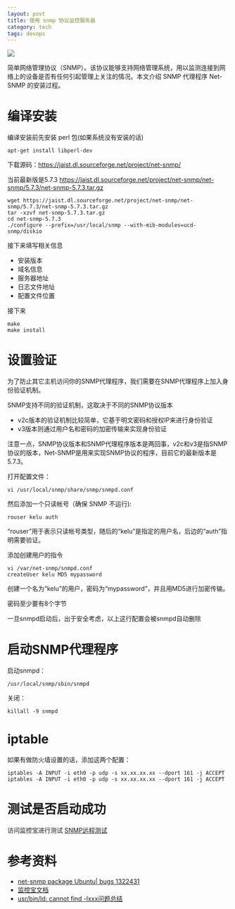 ```yaml
---
layout: post
title: 使用 snmp 协议监控服务器
category: tech
tags: devops
---
```


![](https://cdn.kelu.org/blog/tags/snmp.jpg)

简单网络管理协议（SNMP）。该协议能够支持网络管理系统，用以监测连接到网络上的设备是否有任何引起管理上关注的情况。本文介绍 SNMP 代理程序 Net-SNMP 的安装过程。

# 编译安装

编译安装前先安装 perl 包(如果系统没有安装的话)

    apt-get install libperl-dev
    
下载源码：<https://jaist.dl.sourceforge.net/project/net-snmp/>

当前最新版是5.7.3 <https://jaist.dl.sourceforge.net/project/net-snmp/net-snmp/5.7.3/net-snmp-5.7.3.tar.gz>

    wget https://jaist.dl.sourceforge.net/project/net-snmp/net-snmp/5.7.3/net-snmp-5.7.3.tar.gz
    tar -xzvf net-snmp-5.7.3.tar.gz
    cd net-snmp-5.7.3 
    ./configure --prefix=/usr/local/snmp --with-mib-modules=ucd-snmp/diskio

接下来填写相关信息

* 安装版本
* 域名信息
* 服务器地址
* 日志文件地址
* 配置文件位置

接下来

    make 
    make install

# 设置验证

为了防止其它主机访问你的SNMP代理程序，我们需要在SNMP代理程序上加入身份验证机制。

SNMP支持不同的验证机制，这取决于不同的SNMP协议版本

* v2c版本的验证机制比较简单，它基于明文密码和授权IP来进行身份验证
* v3版本则通过用户名和密码的加密传输来实现身份验证

注意一点，SNMP协议版本和SNMP代理程序版本是两回事，v2c和v3是指SNMP协议的版本，Net-SNMP是用来实现SNMP协议的程序，目前它的最新版本是5.7.3。

打开配置文件：

    vi /usr/local/snmp/share/snmp/snmpd.conf

然后添加一个只读帐号（确保 SNMP 不运行):
    
    rouser kelu auth

>
“rouser”用于表示只读帐号类型，随后的“kelu”是指定的用户名，后边的“auth”指明需要验证。

添加创建用户的指令

    vi /var/net-snmp/snmpd.conf
    createUser kelu MD5 mypassword

>
创建一个名为“kelu”的用户，密码为“mypassword”，并且用MD5进行加密传输。

>
密码至少要有8个字节

>
一旦snmpd启动后，出于安全考虑，以上这行配置会被snmpd自动删除

# 启动SNMP代理程序

启动snmpd：

    /usr/local/snmp/sbin/snmpd
    
关闭：

    killall -9 snmpd

# iptable

如果有做防火墙设置的话，添加这两个配置：

    iptables -A INPUT -i eth0 -p udp -s xx.xx.xx.xx --dport 161 -j ACCEPT
    iptables -A INPUT -i eth0 -p udp -s xx.xx.xx.xx --dport 161 -j ACCEPT

# 测试是否启动成功

访问监控宝进行测试 [SNMP远程测试](http://www.jiankongbao.com/labs/snmp)


# 参考资料

* [net-snmp package Ubuntu| bugs 1322431](https://bugs.launchpad.net/ubuntu/+source/net-snmp/+bug/1322431)
* [监控宝文档](http://wiki.jiankongbao.com/doku.php/文档:安全指引#linux_snmp)
* [usr/bin/ld: cannot find -lxxx问题总结](http://eminzhang.blog.51cto.com/5292425/1285705)

